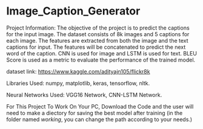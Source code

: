 # Image_Caption_Generator

Project Information:
The objective of the project is to predict the captions for the input image. The dataset consists of 8k images and 5 captions for each image. The features are extracted from both the image and the text captions for input. The features will be concatenated to predict the next word of the caption. CNN is used for image and LSTM is used for text. BLEU Score is used as a metric to evaluate the performance of the trained model.

dataset link: https://www.kaggle.com/adityajn105/flickr8k


Libraries Used: 
numpy,
matplotlib,
keras,
tensorflow,
nltk.

Neural Networks Used: 
VGG16 Network,
CNN-LSTM Network.


For This Project To Work On Your PC, Download the Code and the user will need to make a diectory for saving the best model after training (in the folder named *working*, you can change the path according to your needs.)
